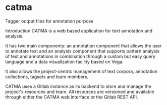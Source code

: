 # catma
Tagger output files for annotation purpose

Introduction
CATMA is a web based application for text annotation and analysis.

It has two main components: an annotation component that allows the user to annotate text and an analysis component that supports pattern analysis of text and annotations in combination through a custom but easy query language and a data visualization facility based on Vega.

It also allows the project-centric management of text corpora, annotation collections, tagsets and team members.

CATMA uses a Gitlab instance as its backend to store and manage the project's resources and team. All resources are versioned and available through either the CATMA web interface or the Gitlab REST API.
